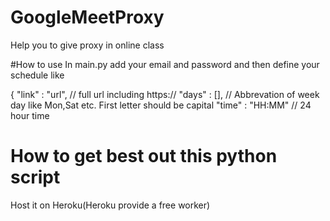 # GoogleMeetProxy
Help you to give proxy in online class

#How to use
In main.py add your email and password
and then define your schedule like 

  { "link" : "url", // full url including https://
    "days" : [], // Abbrevation of week day like Mon,Sat etc. First letter should be capital
    "time" : "HH:MM" // 24 hour time

# How to get best out this python script
Host it on Heroku(Heroku provide a free worker)
